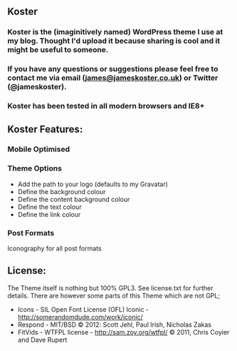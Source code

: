 ## Koster
### Koster is the (imaginitively named) WordPress theme I use at my blog. Thought I'd upload it because sharing is cool and it might be useful to someone.

### If you have any questions or suggestions please feel free to contact me via email (james@jameskoster.co.uk) or Twitter (@jameskoster).

### Koster has been tested in all modern browsers and IE8+

## Koster Features:
### Mobile Optimised

### Theme Options
* Add the path to your logo (defaults to my Gravatar)
* Define the background colour
* Define the content background colour
* Define the text colour
* Define the link colour

### Post Formats
Iconography for all post formats

## License:
The Theme itself is nothing but 100% GPL3. See 
license.txt for further details. There are however some 
parts of this Theme which are not GPL;

* Icons - SIL Open Font License (OFL) Iconic - http://somerandomdude.com/work/iconic/
* Respond - MIT/BSD © 2012: Scott Jehl, Paul Irish, Nicholas Zakas
* FitVids - WTFPL license - http://sam.zoy.org/wtfpl/ © 2011, Chris Coyier and Dave Rupert